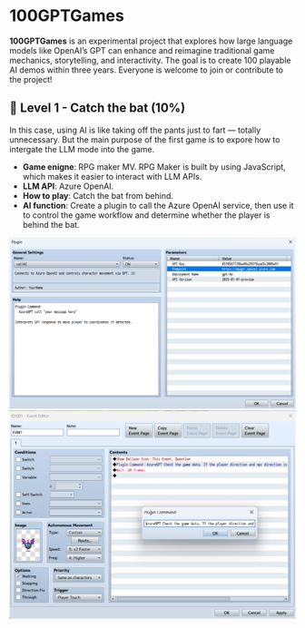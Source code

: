 # 100GPTGames

**100GPTGames** is an experimental project that explores how large language models like OpenAI’s GPT can enhance and reimagine traditional game mechanics, storytelling, and interactivity. The goal is to create 100 playable AI demos within three years. Everyone is welcome to join or contribute to the project!

## 🌟 Level 1 - Catch the bat (10%)

In this case, using AI is like taking off the pants just to fart — totally unnecessary. But the main purpose of the first game is to expore how to intergate the LLM mode into the game. 

- **Game enigne**: RPG maker MV. RPG Maker is built by using JavaScript, which makes it easier to interact with LLM APIs.
- **LLM API**: Azure OpenAI.
- **How to play**: Catch the bat from behind.
- **AI function**: Create a plugin to call the Azure OpenAI service, then use it to control the game workflow and determine whether the player is behind the bat.


<img src="./level1/media/game1-plugin.png" width="900">

<img src="./level1/media/game1-callapi.png" width="900">





